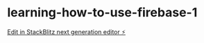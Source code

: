 # learning-how-to-use-firebase-1

[Edit in StackBlitz next generation editor ⚡️](https://stackblitz.com/~/github.com/Kayxo/learning-how-to-use-firebase-1)